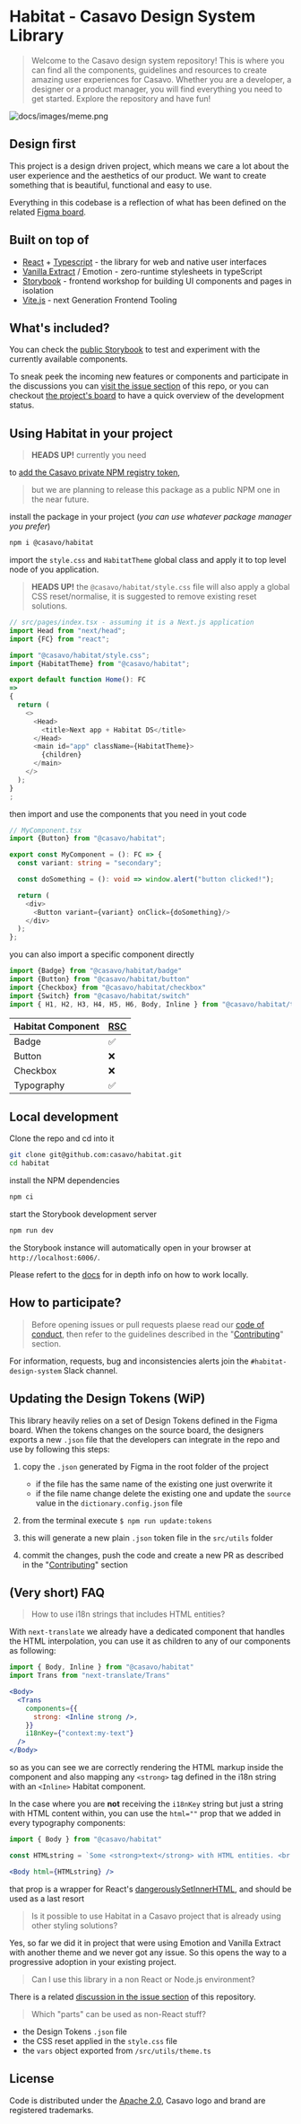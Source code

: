 # Habitat - Casavo Design System Library

> Welcome to the Casavo design system repository! This is where you can find all the components, guidelines and resources to create amazing user experiences for Casavo. Whether you are a developer, a designer or a product manager, you will find everything you need to get started. Explore the repository and have fun!

![docs/images/meme.png](docs/images/meme.png)

## Design first

This project is a design driven project, which means we care a lot about the user experience and the aesthetics of our
product. We want to create something that is beautiful, functional and easy to use.

Everything in this codebase is a reflection of what has been defined on the
related [Figma board](https://www.figma.com/file/0vYcLbHGHFIJ44hFI45WQJ/%F0%9F%9A%80-Habitat?type=design).

## Built on top of

- [React](https://react.dev/) + [Typescript](https://www.typescriptlang.org/) - the library for web and native user
  interfaces
- [Vanilla Extract](https://vanilla-extract.style/) / Emotion - zero-runtime stylesheets in typeScript
- [Storybook](https://storybook.js.org/) - frontend workshop for building UI components and pages in isolation
- [Vite.js](https://vitejs.dev/) - next Generation Frontend Tooling

## What's included?

You can check the [public Storybook](https://casavo.github.io/habitat) to test and experiment with the currently
available components.

To sneak peek the incoming new features or components and participate in the discussions you
can [visit the issue section](https://github.com/casavo/habitat/issues) of this repo, or you can
checkout [the project's board](https://github.com/orgs/casavo/projects/20) to have a quick overview of the development
status.

## Using Habitat in your project

> **HEADS UP!** currently you need
>
to [add the Casavo private NPM registry token](https://github.com/casavo/community-of-practice/blob/master/frontend/best-practices/setup-project.md#package-registry),
> but we are planning to release this package as a public NPM one in the near future.

install the package in your project (_you can use whatever package manager you prefer_)

```bash
npm i @casavo/habitat
```

import the `style.css` and `HabitatTheme` global class and apply it to top level node of you application.

> **HEADS UP!** the `@casavo/habitat/style.css` file will also apply a global CSS reset/normalise, it is suggested to
> remove existing reset solutions.

```typescript jsx
// src/pages/index.tsx - assuming it is a Next.js application
import Head from "next/head";
import {FC} from "react";

import "@casavo/habitat/style.css";
import {HabitatTheme} from "@casavo/habitat";

export default function Home(): FC
=>
{
  return (
    <>
      <Head>
        <title>Next app + Habitat DS</title>
      </Head>
      <main id="app" className={HabitatTheme}>
        {children}
      </main>
    </>
  );
}
;
```

then import and use the components that you need in yout code

```typescript jsx
// MyComponent.tsx
import {Button} from "@casavo/habitat";

export const MyComponent = (): FC => {
  const variant: string = "secondary";

  const doSomething = (): void => window.alert("button clicked!");

  return (
    <div>
      <Button variant={variant} onClick={doSomething}/>
    </div>
  );
};
```

you can also import a specific component directly

```typescript jsx
import {Badge} from "@casavo/habitat/badge"
import {Button} from "@casavo/habitat/button"
import {Checkbox} from "@casavo/habitat/checkbox"
import {Switch} from "@casavo/habitat/switch"
import { H1, H2, H3, H4, H5, H6, Body, Inline } from "@casavo/habitat/typography"
```

| Habitat Component | [RSC](https://www.plasmic.app/blog/how-react-server-components-work) |
|-------------------|----------------------------------------------------------------------|
| Badge             | ✅                                                                    |
| Button            | ❌                                                                    |
| Checkbox          | ❌                                                                    |
| Typography        | ✅                                                                    |

<!--
## 🚧🚧 WIP 🚧🚧 - How to override the base theme

1. get a new set of Design Tokens generated by Figma from the designers
2. TBD convert the file using the provided CLI
3. create new theme utility file in your project (for instance: `app/utils/theme.css.ts`)
4. add the following content

```typescript
// app/utils/theme.css.ts

// the theme creation utility of VE
import { createTheme } from "@vanilla-extract/css";
import { vars } from "@casavo/habitat";

// this is the file created in step 2
import tokens from "./project-tokens.json";

export const ProjectTheme = createTheme(vars, {
  color: tokens.colors,
});
```

5. similar to the previous chapter, apply the global class to the main project component but use the the class defined in the previous step

```typescript
// App.tsx
import Head from "next/head";
import { FC } from "react";

import "@casavo/habitat/style.css";
import { ProjectTheme } from "app/utils/theme.css.ts";

export default function Home(): FC => {
  return (
    <>
      <Head>
        <title>Next app + Habitat DS</title>
      </Head>
      <main id="app" className={ProjectTheme}>
        {children}
      </main>
    </>
  );
};
```

6. now you can use the components as usual but you will notice that they will be styled using the provided set of tokens
-->

## Local development

Clone the repo and cd into it

```bash
git clone git@github.com:casavo/habitat.git
cd habitat
```

install the NPM dependencies

```bash
npm ci
```

start the Storybook development server

```bash
npm run dev
```

the Storybook instance will automatically open in your browser at `http://localhost:6006/`.

Please refert to the [docs](docs/development.md) for in depth info on how to work locally.

## How to participate?

> Before opening issues or pull requests plaese read our [code of conduct](CODE_OF_CONDUCT.md), then
> refer to the guidelines described in the "[Contributing](CONTRIBUTING.md)" section.

For information, requests, bug and inconsistencies alerts join the `#habitat-design-system` Slack channel.

## Updating the Design Tokens (WiP)

This library heavily relies on a set of Design Tokens defined in the Figma board. When the tokens changes on the source
board, the designers exports a new `.json` file that the developers can integrate in the repo and use by following this
steps:

1. copy the `.json` generated by Figma in the root folder of the project

    - if the file has the same name of the existing one just overwrite it
    - if the file name change delete the existing one and update the `source` value in the `dictionary.config.json` file

2. from the terminal execute `$ npm run update:tokens`
3. this will generate a new plain `.json` token file in the `src/utils` folder
4. commit the changes, push the code and create a new PR as described in the "[Contributing](CONTRIBUTING.md)" section

## (Very short) FAQ

> How to use i18n strings that includes HTML entities?

With `next-translate` we already have a dedicated component that handles the HTML interpolation, you can use it as children to any of our components as following:

```jsx
import { Body, Inline } from "@casavo/habitat"
import Trans from "next-translate/Trans"

<Body>
  <Trans
    components={{
      strong: <Inline strong />,
    }}
    i18nKey={"context:my-text"}
  />
</Body>
```

so as you can see we are correctly rendering the HTML markup inside the component and also mapping any `<strong>` tag defined in the i18n string with an `<Inline>` Habitat component.

In the case where you are **not** receiving the `i18nKey` string but just a string with HTML content within, you can use the `html=""` prop that we added in every typography components:

```jsx
import { Body } from "@casavo/habitat"

const HTMLstring = `Some <strong>text</strong> with HTML entities. <br /> Enjoy!`;

<Body html={HTMLstring} />
```

that prop is a wrapper for React's [dangerouslySetInnerHTML](https://react.dev/reference/react-dom/components/common#dangerously-setting-the-inner-html), and should be used as a last resort

> Is it possible to use Habitat in a Casavo project that is already using other styling solutions?

Yes, so far we did it in project that were using Emotion and Vanilla Extract with another theme and we never got any
issue. So this opens the way to a progressive adoption in your existing project.

> Can I use this library in a non React or Node.js environment?

There is a related [discussion in the issue section](https://github.com/casavo/habitat/issues/27) of this repository.

> Which "parts" can be used as non-React stuff?

- the Design Tokens `.json` file
- the CSS reset applied in the `style.css` file
- the `vars` object exported from `/src/utils/theme.ts`

## License

Code is distributed under the [Apache 2.0](LICENSE), Casavo logo and brand are registered trademarks.
